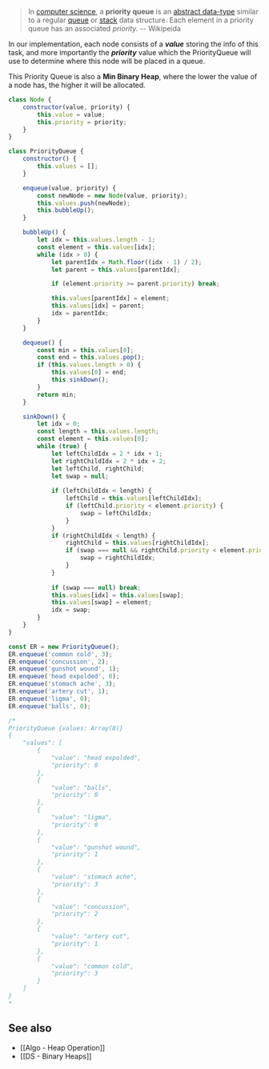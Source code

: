 > In [computer science](https://en.wikipedia.org/wiki/Computer_science "Computer science"), a **priority queue** is an [abstract data-type](https://en.wikipedia.org/wiki/Abstract_data_type "Abstract data type") similar to a regular [queue](https://en.wikipedia.org/wiki/Queue_(abstract_data_type) "Queue (abstract data type)") or [stack](https://en.wikipedia.org/wiki/Stack_(abstract_data_type) "Stack (abstract data type)") data structure. Each element in a priority queue has an associated _priority._
> -- Wikipeida

In our implementation, each node consists of a ***value*** storing the info of this task, and more importantly the ***priority*** value which the PriorityQueue will use to determine where this node will be placed in a queue.

This Priority Queue is also a **Min Binary Heap**, where the lower the value of a node has, the higher it will be allocated.

```js
class Node {
    constructor(value, priority) {
        this.value = value;
        this.priority = priority;
    }
}

class PriorityQueue {
    constructor() {
        this.values = [];
    }

    enqueue(value, priority) {
        const newNode = new Node(value, priority);
        this.values.push(newNode);
        this.bubbleUp();
    }

    bubbleUp() {
        let idx = this.values.length - 1;
        const element = this.values[idx];
        while (idx > 0) {
            let parentIdx = Math.floor((idx - 1) / 2);
            let parent = this.values[parentIdx];

            if (element.priority >= parent.priority) break;

            this.values[parentIdx] = element;
            this.values[idx] = parent;
            idx = parentIdx;
        }
    }

    dequeue() {
    	const min = this.values[0];
    	const end = this.values.pop();
    	if (this.values.length > 0) {
    		this.values[0] = end;
    		this.sinkDown();
    	}
    	return min;
    }

    sinkDown() {
    	let idx = 0;
    	const length = this.values.length;
    	const element = this.values[0];
    	while (true) {
    		let leftChildIdx = 2 * idx + 1;
    		let rightChildIdx = 2 * idx + 2;
    		let leftChild, rightChild;
    		let swap = null;
    		
    		if (leftChildIdx < length) {
    			leftChild = this.values[leftChildIdx];
    			if (leftChild.priority < element.priority) {
    				swap = leftChildIdx;
    			}
    		}
    		if (rightChildIdx < length) {
    			rightChild = this.values[rightChildIdx];
    			if (swap === null && rightChild.priority < element.priority || swap !== null && rightChild.priority < leftChild.priority) {
    				swap = rightChildIdx;
    			}
    		}
    			
    		if (swap === null) break;
    		this.values[idx] = this.values[swap];
    		this.values[swap] = element;
    		idx = swap;
    	}
    }
}

const ER = new PriorityQueue();
ER.enqueue('common cold', 3);
ER.enqueue('concussion', 2);
ER.enqueue('gunshot wound', 1);
ER.enqueue('head expolded', 0);
ER.enqueue('stomach ache', 3);
ER.enqueue('artery cut', 1);
ER.enqueue('ligma', 0);
ER.enqueue('balls', 0);

/*
PriorityQueue {values: Array(8)}
{
    "values": [
        {
            "value": "head expolded",
            "priority": 0
        },
        {
            "value": "balls",
            "priority": 0
        },
        {
            "value": "ligma",
            "priority": 0
        },
        {
            "value": "gunshot wound",
            "priority": 1
        },
        {
            "value": "stomach ache",
            "priority": 3
        },
        {
            "value": "concussion",
            "priority": 2
        },
        {
            "value": "artery cut",
            "priority": 1
        },
        {
            "value": "common cold",
            "priority": 3
        }
    ]
}
*
```

## See also
- [[Algo - Heap Operation]]
- [[DS - Binary Heaps]]
